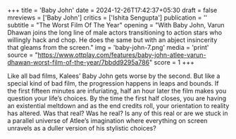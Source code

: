 +++
title = 'Baby John'
date = 2024-12-26T17:42:37+05:30
draft = false
mreviews = ['Baby John']
critics = ['Ishita Sengupta']
publication = ''
subtitle = "The Worst Film Of The Year"
opening = "With Baby John, Varun Dhawan joins the long line of male actors transitioning to action stars who willingly hack and chop. He does the same but with an abject insincerity that gleams from the screen."
img = 'baby-john-7.png'
media = 'print'
source = "https://www.ottplay.com/features/baby-john-atlee-varun-dhawan-worst-film-of-the-year/7bbdd9295a786"
score = 1
+++

Like all bad films, Kalees’ Baby John gets worse by the second. But like a special kind of bad film, the progression happens in leaps and bounds. If the first fifteen minutes are infuriating, half an hour later the film makes you question your life’s choices. By the time the first half closes, you are having an existential meltdown and as the end credits roll, your orientation to reality has altered. Was that real? Was he real? Is any of this real or are we stuck in a parallel universe of Atlee’s imagination where everything on screen unravels as a duller version of his stylistic choices?

